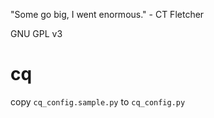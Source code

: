 "Some go big, I went enormous." - CT Fletcher

GNU GPL v3

# cq

copy `cq_config.sample.py` to `cq_config.py`

